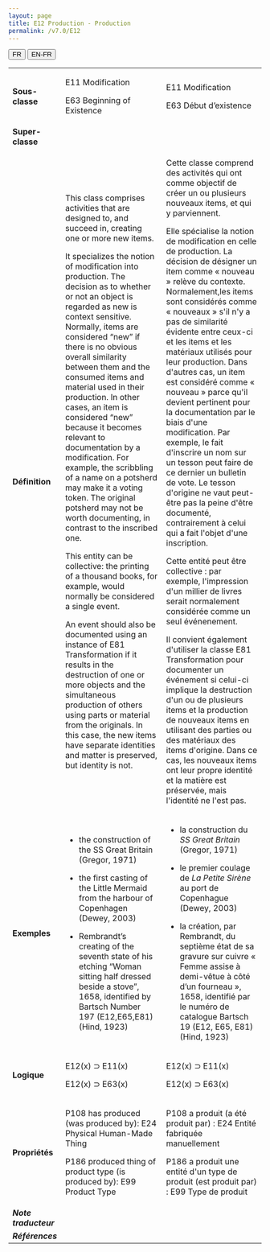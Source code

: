 ```yaml
---
layout: page
title: E12 Production - Production
permalink: /v7.0/E12
---
```


<div class="lang-buttons">
  <button id="fr" class="activate">FR</button>
  <button id="en-fr">EN-FR</button>
</div>

<table>
<tbody>
<tr class="odd">
<td><strong>Sous-classe</strong></td>
<td class="en"><p>E11 Modification</p>
<p>E63 Beginning of Existence</p></td>
<td><p>E11 Modification</p>
<p>E63 Début d’existence</p></td>
</tr>
<tr class="even">
<td><strong>Super-classe</strong></td>
	
<td></td>
</tr>
<tr class="odd">
<td><strong>Définition</strong></td>
<td class="en"><p>This class comprises activities that are designed to, and succeed in, creating one or more new items.</p>
<p>It specializes the notion of modification into production. The decision as to whether or not an object is regarded as new is context sensitive. Normally, items are considered “new” if there is no obvious overall similarity between them and the consumed items and material used in their production. In other cases, an item is considered “new” because it becomes relevant to documentation by a modification. For example, the scribbling of a name on a potsherd may make it a voting token. The original potsherd may not be worth documenting, in contrast to the inscribed one.</p>
<p>This entity can be collective: the printing of a thousand books, for example, would normally be considered a single event.</p>
<p>An event should also be documented using an instance of E81 Transformation if it results in the destruction of one or more objects and the simultaneous production of others using parts or material from the originals. In this case, the new items have separate identities and matter is preserved, but identity is not.</p></td>
<td><p>Cette classe comprend des activités qui ont comme objectif de créer un ou plusieurs nouveaux items, et qui y parviennent.</p>
<p>Elle spécialise la notion de modification en celle de production. La décision de désigner un item comme « nouveau » relève du contexte. Normalement,les items sont considérés comme « nouveaux » s'il n'y a pas de similarité évidente entre ceux-ci et les items et les matériaux utilisés pour leur production. Dans d'autres cas, un item est considéré comme « nouveau » parce qu'il devient pertinent pour la documentation par le biais d'une modification. Par exemple, le fait d'inscrire un nom sur un tesson peut faire de ce dernier un bulletin de vote. Le tesson d'origine ne vaut peut-être pas la peine d'être documenté, contrairement à celui qui a fait l'objet d'une inscription.</p>
<p>Cette entité peut être collective : par exemple, l'impression d'un millier de livres serait normalement considérée comme un seul événenement.</p>
<p>Il convient également d'utiliser la classe E81 Transformation pour documenter un événement si celui-ci implique la destruction d'un ou de plusieurs items et la production de nouveaux items en utilisant des parties ou des matériaux des items d'origine. Dans ce cas, les nouveaux items ont leur propre identité et la matière est préservée, mais l'identité ne l'est pas.</p></td>
</tr>
<tr class="even">
<td><strong>Exemples</strong></td>
<td class="en"><ul>
<li><p>the construction of the SS Great Britain (Gregor, 1971)</p></li>
<li><p>the first casting of the Little Mermaid from the harbour of Copenhagen (Dewey, 2003)</p></li>
<li><p>Rembrandt’s creating of the seventh state of his etching “Woman sitting half dressed beside a stove”, 1658, identified by Bartsch Number 197 (E12,E65,E81) (Hind, 1923)</p></li>
</ul></td>
<td><ul>
<li><p>la construction du <em>SS Great Britain</em> (Gregor, 1971)</p></li>
<li><p>le premier coulage de <em>La Petite Sirène</em> au port de Copenhague (Dewey, 2003)</p></li>
<li><p>la création, par Rembrandt, du septième état de sa gravure sur cuivre « Femme assise à demi-vêtue à côté d’un fourneau », 1658, identifié par le numéro de catalogue Bartsch 19 (E12, E65, E81) (Hind, 1923)</p></li>
</ul></td>
</tr>
<tr class="odd">
<td><strong>Logique</strong></td>
<td class="en"><p>E12(x) ⊃ E11(x)</p>
<p>E12(x) ⊃ E63(x)</p></td>
<td><p>E12(x) ⊃ E11(x)</p>
<p>E12(x) ⊃ E63(x)</p></td>
</tr>
<tr class="even">
<td><strong>Propriétés</strong></td>
<td class="en"><p>P108 has produced (was produced by): E24 Physical Human-Made Thing</p>
<p>P186 produced thing of product type (is produced by): E99 Product Type</p></td>
<td><p>P108 a produit (a été produit par) : E24 Entité fabriquée manuellement</p>
<p>P186 a produit une entité d'un type de produit (est produit par) : E99 Type de produit</p></td>
</tr>
<tr class="odd">
<td><strong><em>Note traducteur</em></strong></td>
<td colspan="2"></td>

</tr>
<tr class="even">
<td><strong><em>Références</em></strong></td>
<td colspan="2"></td>

</tr>
</tbody>
</table>


